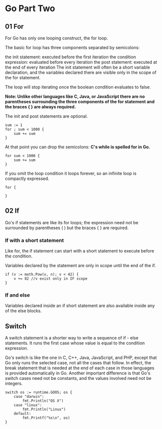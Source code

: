 # Go Part Two

## 01 For
For
Go has only one looping construct, the for loop.

The basic for loop has three components separated by semicolons:

the init statement: executed before the first iteration
the condition expression: evaluated before every iteration
the post statement: executed at the end of every iteration
The init statement will often be a short variable declaration, and the variables declared there are visible only in the scope of the for statement.

The loop will stop iterating once the boolean condition evaluates to false.

**Note: Unlike other languages like C, Java, or JavaScript there are no parentheses surrounding the three components of the for statement and the braces { } are always required.**

The init and post statements are optional.

	sum := 1
	for ; sum < 1000 {
		sum += sum
	}

At that point you can drop the semicolons: **C's while is spelled for in Go.**

	for sum < 1000 {
		sum += sum
	}

If you omit the loop condition it loops forever, so an infinite loop is compactly expressed.

	for {

	}

## 02 If

Go's if statements are like its for loops; the expression need not be surrounded by parentheses ( ) but the braces { } are required.

### If with a short statement

Like for, the if statement can start with a short statement to execute before the condition.

Variables declared by the statement are only in scope until the end of the if.

	if (v := math.Pow(x, n); v < 42) {
		v += 82 //v exist only in IF scope
	}

### If and else

Variables declared inside an if short statement are also available inside any of the else blocks.


## Switch

A switch statement is a shorter way to write a sequence of if - else statements. It runs the first case whose value is equal to the condition expression.

Go's switch is like the one in C, C++, Java, JavaScript, and PHP, except that Go only runs the selected case, not all the cases that follow. In effect, the break statement that is needed at the end of each case in those languages is provided automatically in Go. Another important difference is that Go's switch cases need not be constants, and the values involved need not be integers.


	switch os := runtime.GOOS; os {
		case "darwin":
			fmt.Println("OS X")
		case "linux":
			fmt.Println("Linux")
		default:
			fmt.Printf("%s\n", os)
	}
